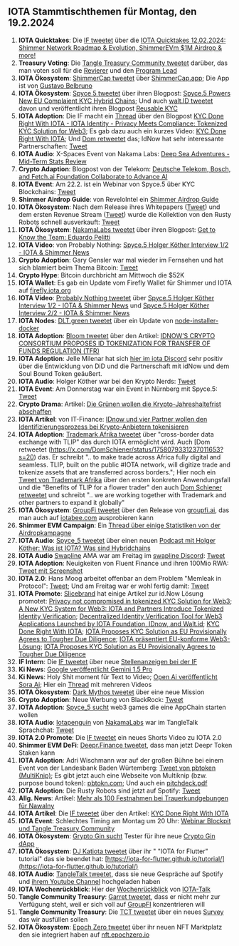 ## IOTA Stammtischthemen für Montag, den 19.2.2024

1. **IOTA Quicktakes**: Die [IF tweetet]() über die [IOTA Quicktakes 12.02.2024: Shimmer Network Roadmap & Evolution, ShimmerEVm $1M Airdrop & more!](https://www.youtube.com/watch?v=h1g0wOQKgK8)
2. **Treasury Voting**: Die [Tangle Treasury Community tweetet](https://x.com/TangleTreasury/status/1757105711157326111?s=20) darüber, das man voten soll für die [Revierer](https://govern.iota.org/t/the-tangle-community-treasury-2024-2025-term-reviewer-application-category/1695) und den [Program Lead](https://govern.iota.org/t/there-are-no-more-community-treasury-2024-program-lead-application-topics/1696)
3. **IOTA Ökosystem**: [ShimmerCap tweetet](https://x.com/ShimmerCap/status/1756584723994878424?s=20) über [ShimmerCap.app](https://www.shimmercap.app/); Die App ist von [Gustavo Belbruno](https://x.com/gustavobelbruno/status/1757169813040800065?s=20)
4. **IOTA Ökosystem**: [Spyce 5 tweetet](https://x.com/SPYCE_5/status/1757374226493776015?s=20) über ihren Blogpost: [Spyce.5 Powers New EU Complaient KYC Hybrid Chains](https://x.com/SPYCE_5/status/1757374226493776015?s=20); Und auch [walt.ID tweetet](https://x.com/walt_id/status/1757394123542221004?s=20) davon und veröffentlicht ihren Blogpost [Reusable KYC](https://walt.id/case-studies/iota)
5. **IOTA Adoption**: Die IF macht ein [Thread](https://x.com/iota/status/1757374063821910486?s=20) über den Blogpost [KYC Done Right With IOTA - IOTA Identity - Privacy Meets Compliance: Tokenized KYC Solution for Web3](https://blog.iota.org/kyc-done-right-with-iota/); Es gab dazu auch ein kurzes Video: [KYC Done Right With IOTA](https://www.youtube.com/watch?v=BG_04fa6WKg); Und [Dom retweetet](https://x.com/DomSchiener/status/1757378611940565288?s=20) das; IdNow hat sehr interessante Partnerschaften: [Tweet](https://x.com/KimJongUnrekt/status/1757381974405337592?s=20)
6. **IOTA Audio**: X-Spaces Event von Nakama Labs: [Deep Sea Adventures - Mid-Term Stats Review](https://twitter.com/i/spaces/1zqJVqpeBvpGB)
7. **Crypto Adaption**: Blogpost von der Telekom: [Deutsche Telekom, Bosch, and Fetch.ai Foundation Collaborate to Advance AI](https://www.telekom.com/en/media/media-information/archive/dt-cooperates-with-bosch-and-the-fetch-ai-foundation-1058956)
8. **IOTA Event**: Am 22.2. ist ein Webinar von Spyce.5 über KYC Blockchains: [Tweet](https://x.com/SPYCE_5/status/1757447085677253099?s=20)
9. **Shimmer Airdrop Guide**: von ReveloIntel ein [Shimmer Airdrop Guide](https://revelointel.com/airdrop-guides/shimmer/)
10. **IOTA Ökosystem**: Nach dem Release ihres Whitepapers ([Tweet](https://x.com/RustyRobotCC/status/1757118112434942309?s=20)) und dem ersten Revenue Stream ([Tweet](https://x.com/RustyRobotCC/status/1757052383857656115?s=20)) wurde die Kollektion von den Rusty Robots schnell ausverkauft: [Tweet](https://x.com/RustyRobotCC/status/1757441235185250651?s=20)
11. **IOTA Ökosystem**: [NakamaLabs tweetet](https://x.com/Nakama_Labs/status/1757407898546602139?s=20) über ihren Blogpost: [Get to Know the Team: Eduardo Pelitti](https://medium.com/@NakamaLabs/get-to-know-the-team-eduardo-pelitti-3249b201944f)
12. **IOTA Video**: von Probably Nothing: [Spyce.5 Holger Köther Interview 1/2 - IOTA & Shimmer News](https://www.youtube.com/watch?v=Lej4MbdFm5o)
13. **Crypto Adoption**: Gary Gensler war mal wieder im Fernsehen und hat sich blamiert beim Thema Bitcoin: [Tweet](https://x.com/blocktrainer/status/1757804187499286582?s=20)
14. **Crypto Hype**: Bitcoin durchbricht am Mittwoch die $52K
15. **IOTA Wallet**: Es gab ein Update vom Firefly Wallet für Shimmer und IOTA auf [firefly.iota.org](https://firefly.iota.org/)
16. **IOTA Video**: [Probably Nothing tweetet](https://x.com/shortaktien/status/1757469220864979330?s=20) über [Spyce.5 Holger Köther Interview 1/2 - IOTA & Shimmer News](https://www.youtube.com/watch?v=Lej4MbdFm5o) und [Spyce.5 Holger Köther Interview 2/2 - IOTA & Shimmer News](https://www.youtube.com/watch?v=UtXfd96FQ0w)
17. **IOTA Nodes**: [DLT.green tweetet](https://x.com/dlt_green/status/1757731694805754202?s=20) über ein Update von [node-installer-docker](node-installer-docker) 
18. **IOTA Adoption**: [Bloom tweetet](https://x.com/bloomwalletio/status/1757749156699861287?s=20) über den Artikel: [IDNOW’S CRYPTO CONSORTIUM PROPOSES ID TOKENIZATION FOR TRANSFER OF FUNDS REGULATION (TFR)](https://financefeeds.com/idnows-crypto-consortium-proposes-id-tokenization-for-transfer-of-funds-regulation-tfr/)
19. **IOTA Adoption**: Jelle Milenar hat sich [hier im iota Discord](https://discord.com/channels/397872799483428865/738665041217323068/1207268213050703892) sehr positiv über die Entwicklung von DiD und die Partnerschaft mit idNow und dem Soul Bound Token geäußert.
20. **IOTA Audio**: Holger Köther war bei den Krypto Nerds: [Tweet](https://x.com/tangle_talk/status/1757726458309497205?s=20)
21. **IOTA Event**: Am Donnerstag war ein Event in Nürnberg mit Spyce.5: [Tweet](https://x.com/SPYCE_5/status/1757722356393329105?s=20)
22. **Crypto Drama**: Artikel: [Die Grünen wollen die Krypto-Jahreshaltefrist abschaffen](https://www.btc-echo.de/news/die-gruenen-wollen-die-krypto-jahreshaltefrist-abschaffen-cv-178744/)
23. **IOTA Artikel**: von IT-Finance: [IDnow und vier Partner wollen den Identifizierungsprozess bei Krypto-Anbietern tokenisieren](https://www.it-finanzmagazin.de/casps-idnow-will-identifizierungsprozess-tokenisieren-199871/)
24. **IOTA Adoption**: [Trademark Afrika tweetet](https://x.com/TradeMarkAfrica/status/1758038804236063051?s=20) über "cross-border data exchange with TLIP" das durch IOTA ermöglicht wird. Auch [Dom retweetet (https://x.com/DomSchiener/status/1758079331237011653?s=20) das. Er schreibt ".. to make trade across Africa fully digital and seamless. TLIP, built on the public #IOTA network, will digitize trade and tokenize assets that are transferred across borders."; Hier noch ein [Tweet von Trademark Afrika](https://x.com/TradeMarkAfrica/status/1758773242997707101?s=20) über den ersten konkreten Anwendungsfall und die "Benefits of TLIP for a flower trader" den auch [Dom Schiener retweetet](https://x.com/DomSchiener/status/1758728217844720090?s=20) und schreibt ".. we are working together with Trademark and other partners to expand it globally"
25. **IOTA Ökosystem**: [GroupFi tweetet](https://x.com/groupfi_ai/status/1758054676417949977?s=20) über den Release von [groupfi.ai](https://groupfi.ai/), das man auch auf [iotabee.com](https://iotabee.com/) ausprobieren kann
26. **Shimmer EVM Campaign**: Ein [Thread über einige Statistiken von der Airdropkampagne](https://x.com/AnuoluwaLove/status/1758108337885884421?s=20)
27. **IOTA Audio**: [Spyce_5 tweetet](https://x.com/SPYCE_5/status/1758116393696825637?s=20) über einen neuen [Podcast mit Holger Köther: Was ist IOTA? Was sind Hybridchains](https://open.spotify.com/episode/4JBanPCJevdKq0Ui59N3m5?si=K1ktuMXOT6OB4UKKWxPw-A&nd=1&dlsi=c4d27b196ade482f2)
28. **IOTA Audio** [Swapline](https://twitter.com/SwaplineDEX) AMA war am Freitag im [swapline Discord](https://t.co/Z65EZOvUXk): [Tweet](https://x.com/SwaplineDEX/status/1758214349766717659?s=20)
29. **IOTA Adoption**: Neuigkeiten von Fluent Finance und ihren 100Mio RWA: [Tweet mit Screenshot](https://x.com/id_iota/status/1758213271121715227?s=20)
30. **IOTA 2.0**: Hans Moog arbeitet offenbar an dem Problem "Memleak in Protocol": [Tweet](https://x.com/id_iota/status/1758216943419486489?s=20); Und am Freitag war er wohl fertig damit: [Tweet](https://x.com/id_iota/status/1758418102209966428?s=20)
31. **IOTA Promote**: [Slicebrand](https://twitter.com/slicedbrand) hat einige Artikel zur id.Now Lösung promotet: [Privacy not compromised in tokenized KYC Solution for Web3](https://www.cryptonewsz.com/privacy-not-compromised-in-tokenized-kyc-solution-for-web3/); [A New KYC System for Web3: IOTA and Partners Introduce Tokenized Identity Verification](https://thecryptocurrencypost.net/a-new-kyc-system-for-web3-iota-and-partners-introduce-tokenized-identity-verification/); [Decentralized Identity Verification Tool for Web3 Applications Launched by IOTA Foundation, IDnow, and Walt.id](https://thecryptocurrencypost.net/a-new-kyc-system-for-web3-iota-and-partners-introduce-tokenized-identity-verification/); [KYC Done Right With IOTA](https://www.bitcoininsider.org/article/241033/kyc-done-right-iota#google_vignette); [IOTA Proposes KYC Solution as EU Provisionally Agrees to Tougher Due Diligence](https://timestabloid.com/iota-proposes-kyc-solution-as-eu-provisionally-agrees-to-tougher-due-diligence/); [IOTA präsentiert EU-konforme Web3-Lösung](https://www.btc-echo.de/news/iota-praesentiert-eu-konforme-web3-loesung-178745/); [IOTA Proposes KYC Solution as EU Provisionally Agrees to Tougher Due Diligence](https://timestabloid.com/iota-proposes-kyc-solution-as-eu-provisionally-agrees-to-tougher-due-diligence/)
32. **IF Intern**: Die [IF tweetet](https://x.com/iota/status/1758144139395252675?s=20) über neue [Stellenanzeigen bei der IF](https://www.iota.org/foundation/careers)
33. **Ki News**: [Google veröffentlicht Gemini 1.5 Pro](https://x.com/Google/status/1758209601109987641?s=20)
34. **Ki News**: Holy Shit moment für Text to Video; [Open Ai veröffentlicht Sora Ai](https://x.com/OpenAI/status/1758192957386342435?s=20); Hier ein [Thread](https://x.com/heyBarsee/status/1758377540870160442?s=20) mit mehreren Videos
35. **IOTA Ökosystem**: [Dark Mythos tweetet](https://x.com/DarkMythosIOTA/status/1758400827528532436?s=20) über eine neue Mission
36. **Crypto Adoption**: Neue Werbung von BlackRock: [Tweet](https://x.com/DocumentingBTC/status/1758336077683650775?s=20)
37. **IOTA Adoption**: [Spyce_5 sucht](https://x.com/SPYCE_5/status/1758446576412889213?s=20) web3 games die eine AppChain starten wollen
38. **IOTA Audio**: [Iotapenguin](https://twitter.com/iota_penguin) von [NakamaLabs](https://twitter.com/Nakama_Labs) war im TangleTalk Sprachchat: [Tweet](https://x.com/tangle_talk/status/1758416378514592111?s=20)
39. **IOTA 2.0 Promote**: Die [IF tweetet](https://x.com/iota/status/1758536867903852715?s=20) ein neues Shorts Video zu IOTA 2.0
40. **Shimmer EVM DeFi**: [Deepr.Finance tweetet](https://x.com/DeeprFinance/status/1758534529713582462?s=20), dass man jetzt Deepr Token Staken kann
41. **IOTA Adoption**: Adri Wischmann war auf der großen Bühne bei einem Event von der Landesbank Baden Würtemberg: [Tweet von pbtoken (MultiKnip)](https://x.com/pbtokn/status/1758463911387394347?s=20); Es gibt jetzt auch eine Webseite von Multiknip (bzw. purpose bound token): [pbtokn.com](https://pbtokn.com/); Und auch ein [pitchdeck.pdf](https://pbtokn.com/files/MultiKnip.pdf)
40. **IOTA Adoption**: Die Rusty Robots sind jetzt auf Spotify: [Tweet](https://x.com/RustyRobotCC/status/1758479689339769011?s=20)
41. **Allg. News**: Artikel: [Mehr als 100 Festnahmen bei Trauerkundgebungen für Nawalny](https://www.spiegel.de/ausland/alexej-nawalny-mehr-als-100-festnahmen-bei-trauerkundgebungen-a-cc22ebb5-6ae2-4973-9b1a-2c24f68a4108#ref=rss)
42. **IOTA Artikel**: Die [IF tweetet](https://x.com/iota/status/1758823613631701477?s=20) über den Artikel: [KYC Done Right With IOTA](https://coinmarketcap.com/community/articles/65cb59ffd9d1043e17d61875/)
43. **IOTA Event**: Schlechtes Timing am Montag um 20 Uhr: [Webinar Blockpit und Tangle Treasury Community](https://x.com/blockpit_io/status/1758922398923940356?s=20)
44. **IOTA Ökosystem**: [Grypto Gin sucht](https://x.com/Crypto_Gin21/status/1759273156672414154?s=20) Tester für ihre neue [Crypto Gin dApp](https://crypto-gin-dapp.com/home)
45. **IOTA Ökosystem**: [DJ Katiota tweetet](https://x.com/dj_kaiota/status/1759228204491985232?s=20) über ihr " "IOTA for Flutter" tutorial" das sie beendet hat: [https://iota-for-flutter.github.io/tutorial/](https://iota-for-flutter.github.io/tutorial/)
46. **IOTA Audio**: [TangleTalk tweetet](https://x.com/tangle_talk/status/1759143132547998093?s=20), dass sie neue Gespräche auf Spotify und [ihrem Youtube Channel](https://www.youtube.com/@tangletalk) hochgeladen haben
47. **IOTA Wochenrückblick**: Hier der [Wochenrückblick](https://www.iota-talk.com/index.php?article/368-wochenr%C3%BCckblick-vom-11-bis-17-februar-2024/) von [IOTA-Talk](https://twitter.com/Iota_Talk_)
48. **Tangle Community Treasury**: [Garret tweetet](https://x.com/GarrettBullish/status/1759097324977209379?s=20), dass er nicht mehr zur Verfügung steht, weil er sich voll auf [GroupFI](https://twitter.com/groupfi_ai) konzentrieren will
49. **Tangle Community Treasury**: Die [TCT tweetet](https://x.com/TangleTreasury/status/1759293438493684039?s=20) über ein neues [Survey](https://www.tangletreasury.org/survey-form) das wir ausfüllen sollen
50. **IOTA Ökosystem**: [Epoch Zero tweetet](https://x.com/Epoch_0/status/1759032504730698144?s=20) über ihr neuen NFT Marktplatz den sie integriert haben auf [nft.epochzero.io](https://nft.epochzero.io/)
